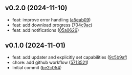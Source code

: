 ##  v0.2.0 (2024-11-10)

* feat: improve error handling ([a5eab09](https://github.com/NiklasRhf/yaydl/commit/a5eab09))
* feat: add download progress ([704c9ac](https://github.com/NiklasRhf/yaydl/commit/704c9ac))
* feat: add notifications ([05a0626](https://github.com/NiklasRhf/yaydl/commit/05a0626))

##  v0.1.0 (2024-11-01)

* feat: add updater and explicitly set capabilities ([9c5b9af](https://github.com/NiklasRhf/yaydl/commit/9c5b9af))
* chore: add github workflow ([5713521](https://github.com/NiklasRhf/yaydl/commit/5713521))
* Initial commit ([be2c054](https://github.com/NiklasRhf/yaydl/commit/be2c054))
